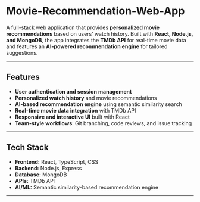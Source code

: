 # Movie-Recommendation-Web-App

A full-stack web application that provides **personalized movie recommendations** based on users’ watch history. Built with **React, Node.js, and MongoDB**, the app integrates the **TMDb API** for real-time movie data and features an **AI-powered recommendation engine** for tailored suggestions.  

---

## Features
- **User authentication and session management**  
- **Personalized watch history** and movie recommendations  
- **AI-based recommendation engine** using semantic similarity search  
- **Real-time movie data integration** with TMDb API  
- **Responsive and interactive UI** built with React  
- **Team-style workflows**: Git branching, code reviews, and issue tracking  

---

## Tech Stack
- **Frontend:** React, TypeScript, CSS  
- **Backend:** Node.js, Express  
- **Database:** MongoDB  
- **APIs:** TMDb API  
- **AI/ML:** Semantic similarity-based recommendation engine  

---


